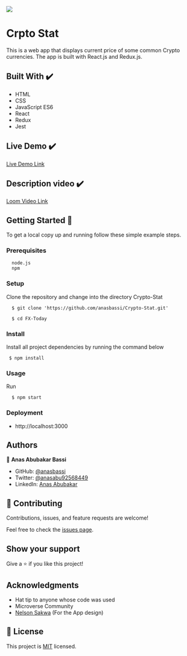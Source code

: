 ![](https://img.shields.io/badge/Microverse-blueviolet)

# Crpto Stat

This is a web app that displays current price of some common Crypto currencies. The app is built with React.js and Redux.js.

## Built With ✔️

- HTML
- CSS
- JavaScript ES6
- React
- Redux
- Jest

## Live Demo ✔️

[Live Demo Link]( https://crypto-stat1.herokuapp.com/#/)

## Description video ✔️

[Loom Video Link]()


## Getting Started 🙌

To get a local copy up and running follow these simple example steps.

### Prerequisites
```
  node.js
  npm

```
### Setup
Clone the repository and change into the  directory Crypto-Stat

``` 
  $ git clone 'https://github.com/anasbassi/Crypto-Stat.git'

  $ cd FX-Today

```

### Install
Install all project dependencies by running the command below
 
``` 
 $ npm install
```
### Usage

Run
```
  $ npm start
```

### Deployment
- http://localhost:3000


## Authors

👤 **Anas Abubakar Bassi**

- GitHub: [@anasbassi](https://github.com/anasbassi)
- Twitter: [@anasabu92568449](https://twitter.com/anasabu92568449)
- LinkedIn: [Anas Abubakar](https://linkedin.com/in/anas-abubakar-7b352722b)

## 🤝 Contributing

Contributions, issues, and feature requests are welcome!

Feel free to check the [issues page](https://github.com/anasbassi/Crypto-Stat/issues).

## Show your support

Give a ⭐️ if you like this project!

## Acknowledgments

- Hat tip to anyone whose code was used
- Microverse Community
- [Nelson Sakwa](https://www.behance.net/sakwadesignstudio) (For the App design)

## 📝 License

This project is [MIT](./MIT.md) licensed.
